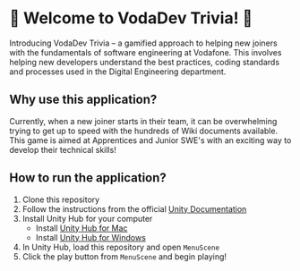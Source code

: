 # 👾 Welcome to VodaDev Trivia! 👾
Introducing VodaDev Trivia – a gamified approach to helping new joiners with the fundamentals of software engineering at Vodafone. This involves helping new developers understand the best practices, coding standards and processes used in the Digital Engineering department. 

## Why use this application?
Currently, when a new joiner starts in their team, it can be overwhelming trying to get up to speed with the hundreds of Wiki documents available. This game is aimed at Apprentices and Junior SWE's with an exciting way to develop their technical skills! 

## How to run the application?
1. Clone this repository 
2. Follow the instructions from the official [Unity Documentation](https://unity.com/download)
3. Install Unity Hub for your computer 
    - Install [Unity Hub for Mac](https://public-cdn.cloud.unity3d.com/hub/prod/UnityHubSetup.dmg)
    - Install [Unity Hub for Windows](https://public-cdn.cloud.unity3d.com/hub/prod/UnityHubSetup.exe)
4. In Unity Hub, load this repository and open `MenuScene`
5. Click the play button from `MenuScene` and begin playing!


